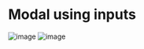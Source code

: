 # Modal using inputs
![image](https://github.com/user-attachments/assets/81f3b7a1-0491-47d5-afb3-13500893db58)
![image](https://github.com/user-attachments/assets/7fbba550-bda0-45ed-9c24-40ca6c1d099a)

